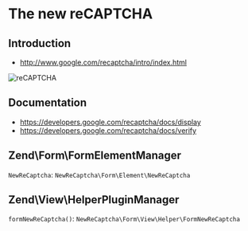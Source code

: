 # The new reCAPTCHA

## Introduction

* http://www.google.com/recaptcha/intro/index.html

![reCAPTCHA](http://www.google.com/recaptcha/intro/images/hero-recaptcha-demo.gif)


## Documentation

* https://developers.google.com/recaptcha/docs/display
* https://developers.google.com/recaptcha/docs/verify


## Zend\Form\FormElementManager

`NewReCaptcha`: `NewReCaptcha\Form\Element\NewReCaptcha`


## Zend\View\HelperPluginManager

`formNewReCaptcha()`: `NewReCaptcha\Form\View\Helper\FormNewReCaptcha`

